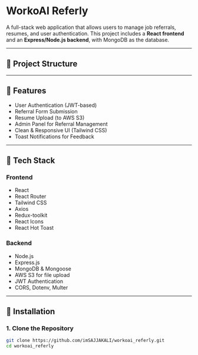 # WorkoAI Referly

A full-stack web application that allows users to manage job referrals, resumes, and user authentication. This project includes a **React frontend** and an **Express/Node.js backend**, with MongoDB as the database.

---

## 📁 Project Structure


---

## 🚀 Features

- User Authentication (JWT-based)
- Referral Form Submission
- Resume Upload (to AWS S3)
- Admin Panel for Referral Management
- Clean & Responsive UI (Tailwind CSS)
- Toast Notifications for Feedback

---

## 🔧 Tech Stack

### Frontend
- React
- React Router
- Tailwind CSS
- Axios
- Redux-toolkit
- React Icons
- React Hot Toast

### Backend
- Node.js
- Express.js
- MongoDB & Mongoose
- AWS S3 for file upload
- JWT Authentication
- CORS, Dotenv, Multer

---

## 🧪 Installation

### 1. Clone the Repository
```bash
git clone https://github.com/imSAJJAKALI/workoai_referly.git
cd workoai_referly

